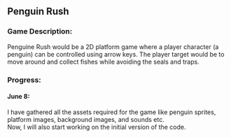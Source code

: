 ## Penguin Rush

### Game Description:
Penguine Rush would be a 2D platform game where a player character (a penguin) can be controlled using arrow keys. The player target would be to move around and collect fishes while avoiding the seals and traps.

### Progress:

#### June 8: 
I have gathered all the assets required for the game like penguin sprites, platform images, background images, and sounds etc.  
Now, I will also start working on the initial version of the code.
